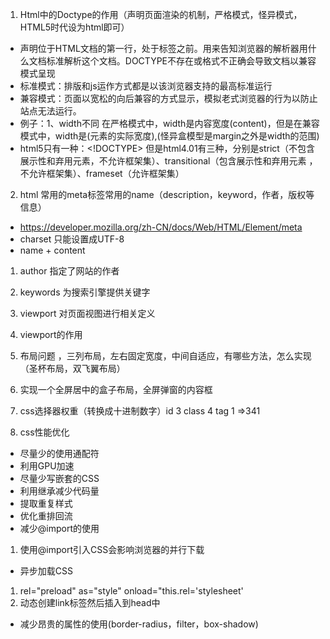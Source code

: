 1. Html中的Doctype的作用（声明页面渲染的机制，严格模式，怪异模式，HTML5时代设为html即可）
 - 声明位于HTML文档的第一行，处于标签之前。用来告知浏览器的解析器用什么文档标准解析这个文档。DOCTYPE不存在或格式不正确会导致文档以兼容模式呈现
 - 标准模式：排版和js运作方式都是以该浏览器支持的最高标准运行
 - 兼容模式：页面以宽松的向后兼容的方式显示，模拟老式浏览器的行为以防止站点无法运行。
 - 例子：1、width不同 在严格模式中，width是内容宽度(content)，但是在兼容模式中，width是(元素的实际宽度),(怪异盒模型是margin之外是width的范围)
 - html5只有一种：<!DOCTYPE> 但是html4.01有三种，分别是strict（不包含展示性和弃用元素，不允许框架集）、transitional（包含展示性和弃用元素
   ，不允许框架集）、frameset（允许框架集）

2. html 常用的meta标签常用的name（description，keyword，作者，版权等信息）
 - https://developer.mozilla.org/zh-CN/docs/Web/HTML/Element/meta
 - charset  只能设置成UTF-8
 - name + content
  1. author 指定了网站的作者
  2. keywords  为搜索引擎提供关键字
  3. viewport  对页面视图进行相关定义
  
3. viewport的作用

4. 布局问题 ，三列布局，左右固定宽度，中间自适应，有哪些方法，怎么实现（圣杯布局，双飞翼布局）
5. 实现一个全屏居中的盒子布局，全屏弹窗的内容框
6. css选择器权重（转换成十进制数字）id 3 class 4 tag 1 =>341
7. css性能优化
 - 尽量少的使用通配符
 - 利用GPU加速
 - 尽量少写嵌套的CSS
 - 利用继承减少代码量
 - 提取重复样式
 - 优化重排回流
 - 减少@import的使用
  1. 使用@import引入CSS会影响浏览器的并行下载
 - 异步加载CSS
  1. rel="preload" as="style" onload="this.rel='stylesheet'
  2. 动态创建link标签然后插入到head中
 - 减少昂贵的属性的使用(border-radius，filter，box-shadow)